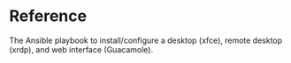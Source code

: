 # Reference
The Ansible playbook to install/configure a desktop (xfce), remote desktop (xrdp), and web interface (Guacamole).
